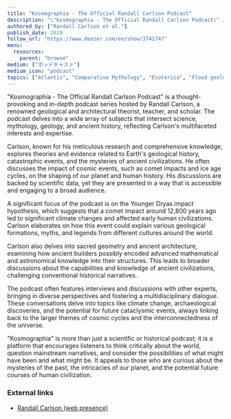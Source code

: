 ```yaml
---
title: "Kosmographia - The Official Randall Carlson Podcast"
description: "\"Kosmographia - The Official Randall Carlson Podcast\" is a thought-provoking and in-depth podcast series hosted by Randall Carlson, a renowned geological and architectural theorist, teacher, and scholar. The podcast delves into a wide array of subjects that intersect science, mythology, geology, and ancient history, reflecting Carlson's multifaceted interests and expertise."
authored_by: ["Randall Carlson et al."]
publish_date: 2019
follow_url: "https://www.deezer.com/en/show/3741747"
menu:
  resources:
    parent: "browse"
medium: ["ポッドキャスト"]
medium_icon: "podcast"
topics: ["Atlantis", "Comparative Mythology", "Esoterica", "Flood geology", "History of science", "Precession", "Sacred Geometry"]
---
```


"Kosmographia - The Official Randall Carlson Podcast" is a thought-provoking and in-depth podcast series hosted by Randall Carlson, a renowned geological and architectural theorist, teacher, and scholar. The podcast delves into a wide array of subjects that intersect science, mythology, geology, and ancient history, reflecting Carlson's multifaceted interests and expertise.

Carlson, known for his meticulous research and comprehensive knowledge, explores theories and evidence related to Earth's geological history, catastrophic events, and the mysteries of ancient civilizations. He often discusses the impact of cosmic events, such as comet impacts and ice age cycles, on the shaping of our planet and human history. His discussions are backed by scientific data, yet they are presented in a way that is accessible and engaging to a broad audience.

A significant focus of the podcast is on the Younger Dryas impact hypothesis, which suggests that a comet impact around 12,800 years ago led to significant climate changes and affected early human civilizations. Carlson elaborates on how this event could explain various geological formations, myths, and legends from different cultures around the world.

Carlson also delves into sacred geometry and ancient architecture, examining how ancient builders possibly encoded advanced mathematical and astronomical knowledge into their structures. This leads to broader discussions about the capabilities and knowledge of ancient civilizations, challenging conventional historical narratives.

The podcast often features interviews and discussions with other experts, bringing in diverse perspectives and fostering a multidisciplinary dialogue. These conversations delve into topics like climate change, archaeological discoveries, and the potential for future cataclysmic events, always linking back to the larger themes of cosmic cycles and the interconnectedness of the universe.

"Kosmographia" is more than just a scientific or historical podcast; it is a platform that encourages listeners to think critically about the world, question mainstream narratives, and consider the possibilities of what might have been and what might be. It appeals to those who are curious about the mysteries of the past, the intricacies of our planet, and the potential future courses of human civilization.

### External links

- [Randall Carlson (web presence)](https://randallcarlson.com/)
